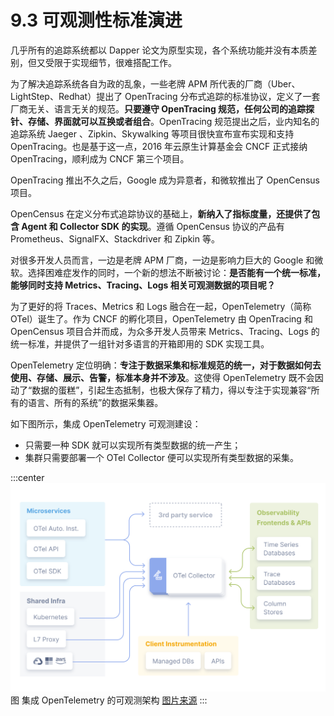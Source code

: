 # 9.3 可观测性标准演进

几乎所有的追踪系统都以 Dapper 论文为原型实现，各个系统功能并没有本质差别，但又受限于实现细节，很难搭配工作。

为了解决追踪系统各自为政的乱象，一些老牌 APM 所代表的厂商（Uber、LightStep、Redhat）提出了 OpenTracing 分布式追踪的标准协议，定义了一套厂商无关、语言无关的规范。**只要遵守 OpenTracing 规范，任何公司的追踪探针、存储、界面就可以互换或者组合**。OpenTracing 规范提出之后，业内知名的追踪系统 Jaeger 、Zipkin、Skywalking 等项目很快宣布宣布实现和支持 OpenTracing。也是基于这一点，2016 年云原生计算基金会 CNCF 正式接纳 OpenTracing，顺利成为 CNCF 第三个项目。

OpenTracing 推出不久之后，Google 成为异意者，和微软推出了 OpenCensus 项目。

OpenCensus 在定义分布式追踪协议的基础上，**新纳入了指标度量，还提供了包含 Agent 和 Collector SDK 的实现**。遵循 OpenCensus 协议的产品有 Prometheus、SignalFX、Stackdriver 和 Zipkin 等。

对很多开发人员而言，一边是老牌 APM 厂商，一边是影响力巨大的 Google 和微软。选择困难症发作的同时，一个新的想法不断被讨论：**是否能有一个统一标准，能够同时支持 Metrics、Tracing、Logs 相关可观测数据的项目呢？**

为了更好的将 Traces、Metrics 和 Logs 融合在一起，OpenTelemetry（简称 OTel）诞生了。作为 CNCF 的孵化项目，OpenTelemetry 由 OpenTracing 和 OpenCensus 项目合并而成，为众多开发人员带来 Metrics、Tracing、Logs 的统一标准，并提供了一组针对多语言的开箱即用的 SDK 实现工具。

OpenTelemetry 定位明确：**专注于数据采集和标准规范的统一，对于数据如何去使用、存储、展示、告警，标准本身并不涉及**。这使得 OpenTelemetry 既不会因动了“数据的蛋糕”，引起生态抵制，也极大保存了精力，得以专注于实现兼容“所有的语言、所有的系统”的数据采集器。

如下图所示，集成 OpenTelemetry 可观测建设：
- 只需要一种 SDK 就可以实现所有类型数据的统一产生；
- 集群只需要部署一个 OTel Collector 便可以实现所有类型数据的采集。


:::center
  ![](../assets/otel-diagram.svg)<br/>
  图 集成 OpenTelemetry 的可观测架构 [图片来源](https://opentelemetry.io/docs/)
:::

